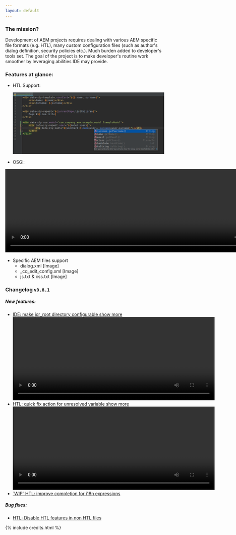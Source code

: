 ```yaml
--- 
layout: default 
--- 
```


### The mission?

<p>
Development of AEM projects requires dealing with various AEM specific file formats (e.g. HTL), many custom configuration
files (such as author's dialog definition, security policies etc.). Much burden added to developer's tools set. The goal
of the project is to make developer's routine work smoother by leveraging abilities IDE may provide.
</p>

### Features at glance: 

* HTL Support:

    <img src="/assets/images/screenshots/main.png" class="img-fluid" alt="Htl Support Overview Screenshot">

* OSGi: 

<video class="col-10 video-js" data-setup='{"loop": true, "fluid": true}'
loop="true" 
controls preload="auto" width="855" height="264">
<source src="/assets/images/cnotes/osgi_features.webm" type="video/webm">
</video>

* Specific AEM files support 
  * dialog.xml [Image] 
  * _cq_edit_config.xml [Image] 
  * js.txt & css.txt [Image] 
  
### Changelog [`v0.8.1`](https://github.com/DmytroTroynikov/aemtools/releases/tag/v0.8.1)

##### New features:

<ul id="changelog-accordion" role="tablist">
    <li>
        <a href="https://github.com/DmytroTroynikov/aemtools/issues/115" id="115-heading">
            IDE: make jcr_root directory configurable 
        </a>
        <a href="#115-collapse" data-toggle="collapse" aria-expanded="false">
            <span class="collapse-btn">
                show more 
            </span>
        </a>
        <div id="115-collapse" class="collapse hide" data-parent="changelog-accordion" role="tabpanel" aria-labelledby="115-heading">
            <div class="card-block">
                <video class="col-10 video-js" data-setup='{"loop": true}'
                 loop="true" 
                 controls preload="auto" width="640" height="264">
                 <source src="/assets/images/cnotes/htl_root_configuration.webm" type="video/webm">
                </video>
            </div>
        </div>
    </li>
    <li>
        <a href="https://github.com/DmytroTroynikov/aemtools/issues/108" id="108-heading">
            HTL: quick fix action for unresolved variable
        </a>
        <a href="#108-collapse" data-toggle="collapse" aria-expanded="false">
            <span class="collapse-btn">
                show more
            </span>
        </a>
        <div id="108-collapse" class="collapse hide" data-parent="changelog-accordion" role="tabpanel" aria-labelledby="108-heading">
            <div class="card-block">
                <video class="col-10 video-js" data-setup='{"loop": true}'
                 loop="true" 
                 controls preload="auto" width="640" height="264">
                 <source src="/assets/images/cnotes/fix_variable.webm" type="video/webm">
                </video>
            </div>
        </div>
    </li>
    <li>
        <a href="https://github.com/DmytroTroynikov/aemtools/issues/111">`WIP` HTL: improve completion for i18n expressions</a>
    </li>
</ul>

##### Bug fixes:

<ul>
    <li>
        <a href="https://github.com/DmytroTroynikov/aemtools/issues/117">
            HTL: Disable HTL features in non HTL files
        </a>
    </li>
</ul>

{% include credits.html %}

